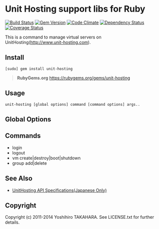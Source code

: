 Unit Hosting support libs for Ruby
==================================

[![Build Status](https://travis-ci.org/tumf/unit-hosting.png?branch=master)](https://travis-ci.org/tumf/unit-hosting)
[![Gem Version](https://badge.fury.io/rb/unit-hosting.png)](http://badge.fury.io/rb/unit-hosting)
[![Code Climate](https://codeclimate.com/github/tumf/unit-hosting.png)](https://codeclimate.com/github/tumf/unit-hosting)
[![Dependency Status](https://gemnasium.com/tumf/unit-hosting.png)](https://gemnasium.com/tumf/unit-hosting)
[![Coverage Status](https://coveralls.io/repos/tumf/unit-hosting/badge.png)](https://coveralls.io/r/tumf/unit-hosting)

This is a command to manage virtual servers on UnitHosting(http://www.unit-hosting.com).

Install
-------

    [sudo] gem install unit-hosting
 
 > **RubyGems.org**
 > https://rubygems.org/gems/unit-hosting

Usage
-----

    unit-hosting [global options] command [command options] args..

Global Options
---------------


Commands
--------

* login
* logout
* vm create|destroy|boot|shutdown
* group add|delete

See Also
--------

* [UnitHosting API Specifications(Japanese Only)](http://blog.unit-hosting.com/doc/api-spec)

Copyright
---------

Copyright (c) 2011-2014 Yoshihiro TAKAHARA. See LICENSE.txt for further details.
